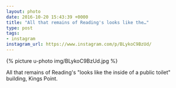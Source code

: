 ```yaml
---
layout: photo
date: 2016-10-20 15:43:39 +0000
title: "All that remains of Reading's looks like the…"
type: post
tags:
- instagram
instagram_url: https://www.instagram.com/p/BLykoC9BzUd/
---
```


{% picture u-photo img/BLykoC9BzUd.jpg %}

All that remains of Reading's "looks like the inside of a public toilet" building, Kings Point.
